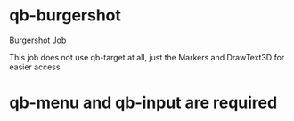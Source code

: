 # qb-burgershot
Burgershot Job

This job does not use qb-target at all, just the Markers and DrawText3D for easier access.

# qb-menu and qb-input are required
